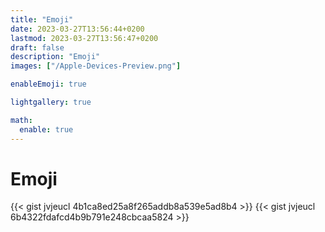 ```yaml
---
title: "Emoji"
date: 2023-03-27T13:56:44+0200
lastmod: 2023-03-27T13:56:47+0200
draft: false
description: "Emoji"
images: ["/Apple-Devices-Preview.png"]

enableEmoji: true

lightgallery: true

math:
  enable: true
---
```

# Emoji
{{< gist jvjeucl 4b1ca8ed25a8f265addb8a539e5ad8b4 >}}
{{< gist jvjeucl 6b4322fdafcd4b9b791e248cbcaa5824 >}}